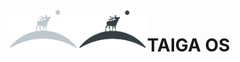 <a>
    <img src="assets/logos/logo_dark_no_text.png#gh-dark-mode-only" alt="Taiga os logo" title="logo" align="left" height="60" />
    <img src="assets/logos/logo_ligth_no_text.png#gh-light-mode-only" alt="Taiga os logo" title="logo" align="left" height="60" />
</a>

# TAIGA OS
